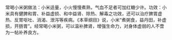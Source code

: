 常喝小米粥做法：小米适量，小火慢慢煮熟，气血不足者可加红糖少许。功效：小米具有健脾和胃、补益虚损、和中益肾、除热、解毒之功效，还可以治疗脾胃虚热、反胃呕吐、消渴、泄泻等疾病。《本草纲目》说，小米“煮粥食，益丹田，补虚损，开肠胃”。经常喝小米粥，可以温补脾肾，增强生命力，对身体虚弱的人不啻为一帖补养良方。
